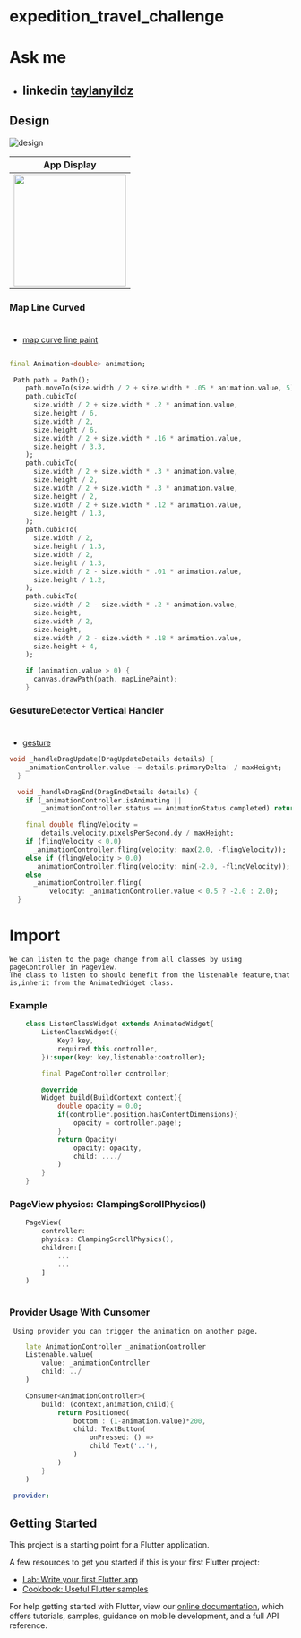 # expedition_travel_challenge



# Ask me
- ## linkedin [taylanyildz](https://www.linkedin.com/in/taylan-y%C4%B1ld%C4%B1z-02225a158/)
## Design
![design](https://user-images.githubusercontent.com/16286046/64514994-09339100-d2ec-11e9-9fde-2b48aa5c222b.gif)


|              App Display             | 
| :----------------------------------: | 
| <a  target="_blank"><img src="travel.gif" width="200"></a> |  


### Map Line Curved
##
#
 - [map curve line paint](https://github.com/taylanyildiz/Travel-UI/blob/master/lib/widgets/map_curve_line.dart)
```dart

final Animation<double> animation;

 Path path = Path();
    path.moveTo(size.width / 2 + size.width * .05 * animation.value, 5);
    path.cubicTo(
      size.width / 2 + size.width * .2 * animation.value,
      size.height / 6,
      size.width / 2,
      size.height / 6,
      size.width / 2 + size.width * .16 * animation.value,
      size.height / 3.3,
    );
    path.cubicTo(
      size.width / 2 + size.width * .3 * animation.value,
      size.height / 2,
      size.width / 2 + size.width * .3 * animation.value,
      size.height / 2,
      size.width / 2 + size.width * .12 * animation.value,
      size.height / 1.3,
    );
    path.cubicTo(
      size.width / 2,
      size.height / 1.3,
      size.width / 2,
      size.height / 1.3,
      size.width / 2 - size.width * .01 * animation.value,
      size.height / 1.2,
    );
    path.cubicTo(
      size.width / 2 - size.width * .2 * animation.value,
      size.height,
      size.width / 2,
      size.height,
      size.width / 2 - size.width * .18 * animation.value,
      size.height + 4,
    );

    if (animation.value > 0) {
      canvas.drawPath(path, mapLinePaint);
    }
```
### GesutureDetector Vertical Handler

##
#
 - [gesture](https://github.com/taylanyildiz/Travel-UI/blob/master/lib/widgets/home_screen.dart)
```dart
void _handleDragUpdate(DragUpdateDetails details) {
    _animationController.value -= details.primaryDelta! / maxHeight;
  }

  void _handleDragEnd(DragEndDetails details) {
    if (_animationController.isAnimating ||
        _animationController.status == AnimationStatus.completed) return;

    final double flingVelocity =
        details.velocity.pixelsPerSecond.dy / maxHeight;
    if (flingVelocity < 0.0)
      _animationController.fling(velocity: max(2.0, -flingVelocity));
    else if (flingVelocity > 0.0)
      _animationController.fling(velocity: min(-2.0, -flingVelocity));
    else
      _animationController.fling(
          velocity: _animationController.value < 0.5 ? -2.0 : 2.0);
  }
```
# Import
```
We can listen to the page change from all classes by using pageController in Pageview.
The class to listen to should benefit from the listenable feature,that is,inherit from the AnimatedWidget class.
```
### Example
```dart
    class ListenClassWidget extends AnimatedWidget{
        ListenClassWidget({
            Key? key,
            required this.controller,
        }):super(key: key,listenable:controller);

        final PageController controller;

        @override
        Widget build(BuildContext context){
            double opacity = 0.0;
            if(controller.position.hasContentDimensions){
                opacity = controller.page!;
            }
            return Opacity(
                opacity: opacity,
                child: ..../
            )
        }
    }
```
### PageView physics: ClampingScrollPhysics()
```dart
    PageView(
        controller:
        physics: ClampingScrollPhysics(),
        children:[
            ...
            ...
        ]
    )
    
```
### Provider Usage With Cunsomer

```t
 Using provider you can trigger the animation on another page.
```

```dart
    late AnimationController _animationController
    Listenable.value(
        value: _animationController
        child: ../
    )
```

```dart
    Consumer<AnimationController>(
        build: (context,animation,child){
            return Positioned(
                bottom : (1-animation.value)*200,
                child: TextButton(
                    onPressed: () => 
                    child Text('..'),
                )
            )
        }
    )
```

```yaml
 provider:
```
## Getting Started

This project is a starting point for a Flutter application.

A few resources to get you started if this is your first Flutter project:

- [Lab: Write your first Flutter app](https://flutter.dev/docs/get-started/codelab)
- [Cookbook: Useful Flutter samples](https://flutter.dev/docs/cookbook)

For help getting started with Flutter, view our
[online documentation](https://flutter.dev/docs), which offers tutorials,
samples, guidance on mobile development, and a full API reference.
